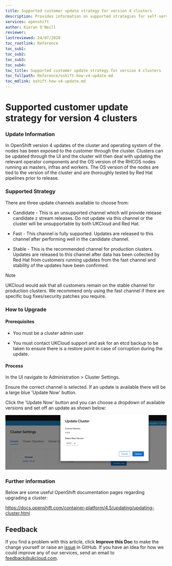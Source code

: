 ```yaml
---
title: Supported customer update strategy for version 4 clusters
description: Provides information on supported strategies for self-service customer updates
services: openshift
author: Kieran O'Neill
reviewer: 
lastreviewed: 24/07/2020
toc_rootlink: Reference
toc_sub1: 
toc_sub2:
toc_sub3:
toc_sub4:
toc_title: Supported customer update strategy for version 4 clusters
toc_fullpath: Reference/oshift-how-v4-update.md
toc_mdlink: oshift-how-v4-update.md
---
```


# Supported customer update strategy for version 4 clusters

### Update Information

In OpenShift version 4 updates of the cluster and operating system of the nodes has been exposed to the customer through the cluster. Clusters can be updated through the UI and the cluster will then deal with updating the relevant operator components and the OS version of the RHCOS nodes running as masters, infras and workers. The OS version of the nodes are tied to the version of the cluster and are thoroughly tested by Red Hat pipelines prior to release.

### Supported Strategy

There are three update channels available to choose from:

* Candidate - This is an unsupported channel which will provide release candidate z stream releases. Do not update via this channel or the cluster will be unsupportable by both UKCloud and Red Hat.

* Fast - This channel is fully supported. Updates are released to this channel after performing well in the candidate channel.

* Stable - This is the recommended channel for production clusters. Updates are released to this channel after data has been collected by Red Hat from customers running updates from the fast channel and stability of the updates have been confirmed.

> [!NOTE]
> UKCloud would ask that all customers remain on the stable channel for production clusters. We recommend only using the fast channel if there are specific bug fixes/security patches you require.

### How to Upgrade

#### Prerequisites

* You must be a cluster admin user

* You must contact UKCloud support and ask for an etcd backup to be taken to ensure there is a restore point in case of corruption during the update.

#### Process

In the UI navigate to Administration > Cluster Settings.

Ensure the correct channel is selected. If an update is available there will be a large blue 'Update Now' button. 

Click the 'Update Now' button and you can choose a dropdown of available versions and set off an update as shown below:

![update screenshot](images/oshift-v4-update.png)

### Further information

Below are some useful OpenShift documentation pages regarding upgrading a cluster:

https://docs.openshift.com/container-platform/4.5/updating/updating-cluster.html

## Feedback

If you find a problem with this article, click **Improve this Doc** to make the change yourself or raise an [issue](https://github.com/UKCloud/documentation/issues) in GitHub. If you have an idea for how we could improve any of our services, send an email to <feedback@ukcloud.com>.
